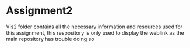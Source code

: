 # Assignment2
Vis2 folder contains all the necessary information and resources used for this assignment, this respository is only used 
to display the weblink as the main repository has trouble doing so  
